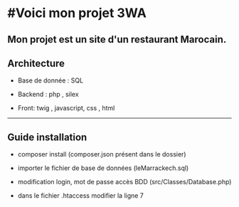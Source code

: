 #Voici mon projet 3WA
==
Mon projet est un site  d'un restaurant Marocain.
-------
## Architecture

* Base de donnée : SQL

* Backend : php , silex

* Front: twig , javascript, css , html
------

## Guide installation

* composer install (composer.json présent dans le dossier)

* importer le fichier de base de données (leMarrackech.sql)

* modification login, mot de passe accès BDD (src/Classes/Database.php)

* dans le fichier .htaccess modifier la ligne 7
